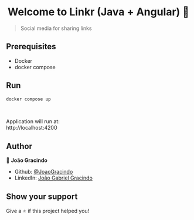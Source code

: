 <h1 align="center">Welcome to Linkr (Java + Angular) 👋</h1>
<p>
</p>

> Social media for sharing links

## Prerequisites
<ul>
    <li>Docker</li>
    <li>docker compose</li>
</ul>

## Run

```sh
docker compose up
```
<br/>
<p>
    Application will run at: <br/>
    <a>http://localhost:4200 </a>
</p>

## Author

👤 **João Gracindo**

* Github: [@JoaoGracindo](https://github.com/JoaoGracindo)
* LinkedIn: [João Gabriel Gracindo](https://www.linkedin.com/in/joaogabrielgracindo)

## Show your support

Give a ⭐️ if this project helped you!
